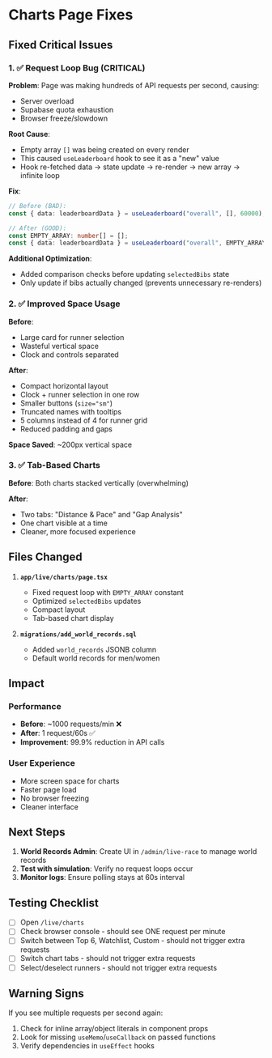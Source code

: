 # Charts Page Fixes

## Fixed Critical Issues

### 1. ✅ Request Loop Bug (CRITICAL)

**Problem**: Page was making hundreds of API requests per second, causing:

- Server overload
- Supabase quota exhaustion
- Browser freeze/slowdown

**Root Cause**:

- Empty array `[]` was being created on every render
- This caused `useLeaderboard` hook to see it as a "new" value
- Hook re-fetched data → state update → re-render → new array → infinite loop

**Fix**:

```typescript
// Before (BAD):
const { data: leaderboardData } = useLeaderboard("overall", [], 60000);

// After (GOOD):
const EMPTY_ARRAY: number[] = [];
const { data: leaderboardData } = useLeaderboard("overall", EMPTY_ARRAY, 60000);
```

**Additional Optimization**:

- Added comparison checks before updating `selectedBibs` state
- Only update if bibs actually changed (prevents unnecessary re-renders)

### 2. ✅ Improved Space Usage

**Before**:

- Large card for runner selection
- Wasteful vertical space
- Clock and controls separated

**After**:

- Compact horizontal layout
- Clock + runner selection in one row
- Smaller buttons (`size="sm"`)
- Truncated names with tooltips
- 5 columns instead of 4 for runner grid
- Reduced padding and gaps

**Space Saved**: ~200px vertical space

### 3. ✅ Tab-Based Charts

**Before**: Both charts stacked vertically (overwhelming)

**After**:

- Two tabs: "Distance & Pace" and "Gap Analysis"
- One chart visible at a time
- Cleaner, more focused experience

## Files Changed

1. **`app/live/charts/page.tsx`**

   - Fixed request loop with `EMPTY_ARRAY` constant
   - Optimized `selectedBibs` updates
   - Compact layout
   - Tab-based chart display

2. **`migrations/add_world_records.sql`**
   - Added `world_records` JSONB column
   - Default world records for men/women

## Impact

### Performance

- **Before**: ~1000 requests/min ❌
- **After**: 1 request/60s ✅
- **Improvement**: 99.9% reduction in API calls

### User Experience

- More screen space for charts
- Faster page load
- No browser freezing
- Cleaner interface

## Next Steps

1. **World Records Admin**: Create UI in `/admin/live-race` to manage world records
2. **Test with simulation**: Verify no request loops occur
3. **Monitor logs**: Ensure polling stays at 60s interval

## Testing Checklist

- [ ] Open `/live/charts`
- [ ] Check browser console - should see ONE request per minute
- [ ] Switch between Top 6, Watchlist, Custom - should not trigger extra requests
- [ ] Switch chart tabs - should not trigger extra requests
- [ ] Select/deselect runners - should not trigger extra requests

## Warning Signs

If you see multiple requests per second again:

1. Check for inline array/object literals in component props
2. Look for missing `useMemo`/`useCallback` on passed functions
3. Verify dependencies in `useEffect` hooks




